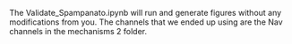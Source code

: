 The Validate_Spampanato.ipynb will run and generate figures without any modifications from you. The channels that we ended up using are the Nav channels in the mechanisms 2 folder. 
